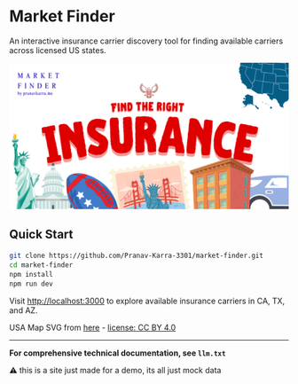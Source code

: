 # Market Finder 

An interactive insurance carrier discovery tool for finding available carriers across licensed US states.

![Market Finder Preview](./public/preview.png)

## Quick Start

```bash
git clone https://github.com/Pranav-Karra-3301/market-finder.git
cd market-finder
npm install
npm run dev
```

Visit [http://localhost:3000](http://localhost:3000) to explore available insurance carriers in CA, TX, and AZ.

USA Map SVG from [here](https://mapsvg.com/maps/usa) - [license: CC BY 4.0](https://creativecommons.org/licenses/by/4.0/)

---

**For comprehensive technical documentation, see `llm.txt`**

⚠️ this is a site just made for a demo, its all just mock data
